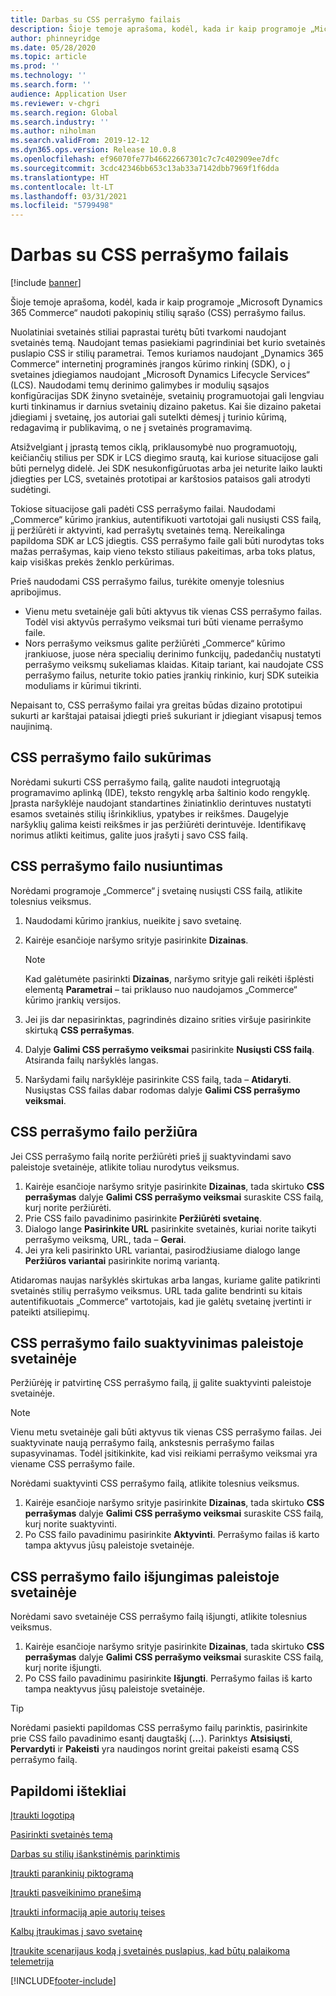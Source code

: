 ```yaml
---
title: Darbas su CSS perrašymo failais
description: Šioje temoje aprašoma, kodėl, kada ir kaip programoje „Microsoft Dynamics 365 Commerce“ naudoti pakopinių stilių sąrašo (CSS) perrašymo failus.
author: phinneyridge
ms.date: 05/28/2020
ms.topic: article
ms.prod: ''
ms.technology: ''
ms.search.form: ''
audience: Application User
ms.reviewer: v-chgri
ms.search.region: Global
ms.search.industry: ''
ms.author: niholman
ms.search.validFrom: 2019-12-12
ms.dyn365.ops.version: Release 10.0.8
ms.openlocfilehash: ef96070fe77b46622667301c7c7c402909ee7dfc
ms.sourcegitcommit: 3cdc42346bb653c13ab33a7142dbb7969f1f6dda
ms.translationtype: HT
ms.contentlocale: lt-LT
ms.lasthandoff: 03/31/2021
ms.locfileid: "5799498"
---
```

# <a name="work-with-css-override-files"></a>Darbas su CSS perrašymo failais

[!include [banner](includes/banner.md)]

Šioje temoje aprašoma, kodėl, kada ir kaip programoje „Microsoft Dynamics 365 Commerce“ naudoti pakopinių stilių sąrašo (CSS) perrašymo failus.

Nuolatiniai svetainės stiliai paprastai turėtų būti tvarkomi naudojant svetainės temą. Naudojant temas pasiekiami pagrindiniai bet kurio svetainės puslapio CSS ir stilių parametrai. Temos kuriamos naudojant „Dynamics 365 Commerce“ internetinį programinės įrangos kūrimo rinkinį (SDK), o į svetaines įdiegiamos naudojant „Microsoft Dynamics Lifecycle Services“ (LCS). Naudodami temų derinimo galimybes ir modulių sąsajos konfigūracijas SDK žinyno svetainėje, svetainių programuotojai gali lengviau kurti tinkinamus ir darnius svetainių dizaino paketus. Kai šie dizaino paketai įdiegiami į svetainę, jos autoriai gali sutelkti dėmesį į turinio kūrimą, redagavimą ir publikavimą, o ne į svetainės programavimą.

Atsižvelgiant į įprastą temos ciklą, priklausomybė nuo programuotojų, keičiančių stilius per SDK ir LCS diegimo srautą, kai kuriose situacijose gali būti pernelyg didelė. Jei SDK nesukonfigūruotas arba jei neturite laiko laukti įdiegties per LCS, svetainės prototipai ar karštosios pataisos gali atrodyti sudėtingi.

Tokiose situacijose gali padėti CSS perrašymo failai. Naudodami „Commerce“ kūrimo įrankius, autentifikuoti vartotojai gali nusiųsti CSS failą, jį peržiūrėti ir aktyvinti, kad perrašytų svetainės temą. Nereikalinga papildoma SDK ar LCS įdiegtis. CSS perrašymo faile gali būti nurodytas toks mažas perrašymas, kaip vieno teksto stiliaus pakeitimas, arba toks platus, kaip visiškas prekės ženklo perkūrimas.

Prieš naudodami CSS perrašymo failus, turėkite omenyje tolesnius apribojimus.

- Vienu metu svetainėje gali būti aktyvus tik vienas CSS perrašymo failas. Todėl visi aktyvūs perrašymo veiksmai turi būti viename perrašymo faile.
- Nors perrašymo veiksmus galite peržiūrėti „Commerce“ kūrimo įrankiuose, juose nėra specialių derinimo funkcijų, padedančių nustatyti perrašymo veiksmų sukeliamas klaidas. Kitaip tariant, kai naudojate CSS perrašymo failus, neturite tokio paties įrankių rinkinio, kurį SDK suteikia moduliams ir kūrimui tikrinti.

Nepaisant to, CSS perrašymo failai yra greitas būdas dizaino prototipui sukurti ar karštajai pataisai įdiegti prieš sukuriant ir įdiegiant visapusį temos naujinimą.

## <a name="create-a-css-override-file"></a>CSS perrašymo failo sukūrimas

Norėdami sukurti CSS perrašymo failą, galite naudoti integruotąją programavimo aplinką (IDE), teksto rengyklę arba šaltinio kodo rengyklę. Įprasta naršyklėje naudojant standartines žiniatinklio derintuves nustatyti esamos svetainės stilių išrinkiklius, ypatybes ir reikšmes. Daugelyje naršyklių galima keisti reikšmes ir jas peržiūrėti derintuvėje. Identifikavę norimus atlikti keitimus, galite juos įrašyti į savo CSS failą.

## <a name="upload-a-css-override-file"></a>CSS perrašymo failo nusiuntimas

Norėdami programoje „Commerce“ į svetainę nusiųsti CSS failą, atlikite tolesnius veiksmus.

1. Naudodami kūrimo įrankius, nueikite į savo svetainę.
1. Kairėje esančioje naršymo srityje pasirinkite **Dizainas**.

    > [!NOTE]
    > Kad galėtumėte pasirinkti **Dizainas**, naršymo srityje gali reikėti išplėsti elementą **Parametrai** – tai priklauso nuo naudojamos „Commerce“ kūrimo įrankių versijos.

1. Jei jis dar nepasirinktas, pagrindinės dizaino srities viršuje pasirinkite skirtuką **CSS perrašymas**.
1. Dalyje **Galimi CSS perrašymo veiksmai** pasirinkite **Nusiųsti CSS failą**. Atsiranda failų naršyklės langas.
1. Naršydami failų naršyklėje pasirinkite CSS failą, tada – **Atidaryti**. Nusiųstas CSS failas dabar rodomas dalyje **Galimi CSS perrašymo veiksmai**.

## <a name="preview-a-css-override-file"></a>CSS perrašymo failo peržiūra

Jei CSS perrašymo failą norite peržiūrėti prieš jį suaktyvindami savo paleistoje svetainėje, atlikite toliau nurodytus veiksmus.

1. Kairėje esančioje naršymo srityje pasirinkite **Dizainas**, tada skirtuko **CSS perrašymas** dalyje **Galimi CSS perrašymo veiksmai** suraskite CSS failą, kurį norite peržiūrėti.
1. Prie CSS failo pavadinimo pasirinkite **Peržiūrėti svetainę**.
1. Dialogo lange **Pasirinkite URL** pasirinkite svetainės, kuriai norite taikyti perrašymo veiksmą, URL, tada – **Gerai**.
1. Jei yra keli pasirinkto URL variantai, pasirodžiusiame dialogo lange **Peržiūros variantai** pasirinkite norimą variantą.

Atidaromas naujas naršyklės skirtukas arba langas, kuriame galite patikrinti svetainės stilių perrašymo veiksmus. URL tada galite bendrinti su kitais autentifikuotais „Commerce“ vartotojais, kad jie galėtų svetainę įvertinti ir pateikti atsiliepimų.

## <a name="activate-a-css-override-file-on-your-live-site"></a>CSS perrašymo failo suaktyvinimas paleistoje svetainėje

Peržiūrėję ir patvirtinę CSS perrašymo failą, jį galite suaktyvinti paleistoje svetainėje.

> [!NOTE]
> Vienu metu svetainėje gali būti aktyvus tik vienas CSS perrašymo failas. Jei suaktyvinate naują perrašymo failą, ankstesnis perrašymo failas supasyvinamas. Todėl įsitikinkite, kad visi reikiami perrašymo veiksmai yra viename CSS perrašymo faile.

Norėdami suaktyvinti CSS perrašymo failą, atlikite tolesnius veiksmus.

1. Kairėje esančioje naršymo srityje pasirinkite **Dizainas**, tada skirtuko **CSS perrašymas** dalyje **Galimi CSS perrašymo veiksmai** suraskite CSS failą, kurį norite suaktyvinti.
1. Po CSS failo pavadinimu pasirinkite **Aktyvinti**. Perrašymo failas iš karto tampa aktyvus jūsų paleistoje svetainėje.

## <a name="deactivate-a-css-override-file-on-your-live-site"></a>CSS perrašymo failo išjungimas paleistoje svetainėje

Norėdami savo svetainėje CSS perrašymo failą išjungti, atlikite tolesnius veiksmus.

1. Kairėje esančioje naršymo srityje pasirinkite **Dizainas**, tada skirtuko **CSS perrašymas** dalyje **Galimi CSS perrašymo veiksmai** suraskite CSS failą, kurį norite išjungti.
1. Po CSS failo pavadinimu pasirinkite **Išjungti**. Perrašymo failas iš karto tampa neaktyvus jūsų paleistoje svetainėje.

> [!TIP]
> Norėdami pasiekti papildomas CSS perrašymo failų parinktis, pasirinkite prie CSS failo pavadinimo esantį daugtaškį (**...**). Parinktys **Atsisiųsti**, **Pervardyti** ir **Pakeisti** yra naudingos norint greitai pakeisti esamą CSS perrašymo failą.

## <a name="additional-resources"></a>Papildomi ištekliai

[Įtraukti logotipą](add-logo.md)

[Pasirinkti svetainės temą](select-site-theme.md)

[Darbas su stilių išankstinėmis parinktimis](style-presets.md)

[Įtraukti parankinių piktogramą](add-favicon.md)

[Įtraukti pasveikinimo pranešimą](add-welcome-message.md)

[Įtraukti informaciją apie autorių teises](add-copyright-notice.md)

[Kalbų įtraukimas į savo svetainę](add-languages-to-site.md)

[Įtraukite scenarijaus kodą į svetainės puslapius, kad būtų palaikoma telemetrija](add-telemetry.md)


[!INCLUDE[footer-include](../includes/footer-banner.md)]
